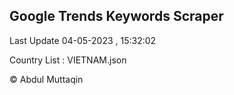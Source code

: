 

## Google Trends Keywords Scraper 
 
Last Update 04-05-2023 , 15:32:02

Country List :
VIETNAM.json



© Abdul Muttaqin 
